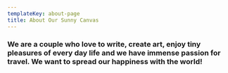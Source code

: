 ```yaml
---
templateKey: about-page
title: About Our Sunny Canvas
---
```

### We are a couple who love to write, create art, enjoy tiny pleasures of every day life and we have immense passion for travel. We want to spread our happiness with the world!
